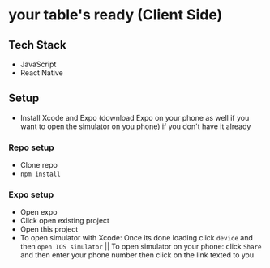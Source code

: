# your table's ready (Client Side)

## Tech Stack

* JavaScript
* React Native

## Setup

* Install Xcode and Expo (download Expo on your phone as well if you want to open the simulator on you phone) if you don't have it already

### Repo setup

* Clone repo 
* `npm install`

### Expo setup

* Open expo 
* Click open existing project
* Open this project
* To open simulator with Xcode: Once its done loading click `device` and then `open IOS simulator` || To open simulator on your phone: click `Share` and then enter your phone number then click on the link texted to you
